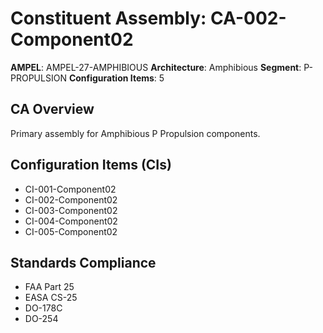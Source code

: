 # Constituent Assembly: CA-002-Component02

**AMPEL**: AMPEL-27-AMPHIBIOUS
**Architecture**: Amphibious
**Segment**: P-PROPULSION
**Configuration Items**: 5

## CA Overview
Primary assembly for Amphibious P Propulsion components.

## Configuration Items (CIs)
- CI-001-Component02
- CI-002-Component02
- CI-003-Component02
- CI-004-Component02
- CI-005-Component02

## Standards Compliance
- FAA Part 25
- EASA CS-25
- DO-178C
- DO-254
